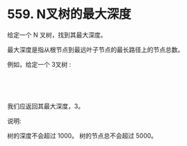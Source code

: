 # 559. N叉树的最大深度
给定一个 N 叉树，找到其最大深度。

最大深度是指从根节点到最远叶子节点的最长路径上的节点总数。

例如，给定一个 3叉树 :

 



 

我们应返回其最大深度，3。

说明:

树的深度不会超过 1000。
树的节点总不会超过 5000。